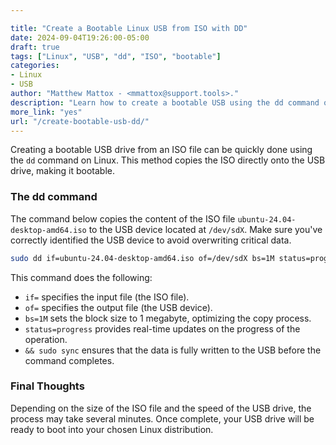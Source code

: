 ```yaml
---

title: "Create a Bootable Linux USB from ISO with DD"
date: 2024-09-04T19:26:00-05:00
draft: true
tags: ["Linux", "USB", "dd", "ISO", "bootable"]
categories:
- Linux
- USB
author: "Matthew Mattox - <mmattox@support.tools>."
description: "Learn how to create a bootable USB using the dd command on Linux."
more_link: "yes"
url: "/create-bootable-usb-dd/"
---
```


Creating a bootable USB drive from an ISO file can be quickly done using the `dd` command on Linux. This method copies the ISO directly onto the USB drive, making it bootable.

### The dd command

The command below copies the content of the ISO file `ubuntu-24.04-desktop-amd64.iso` to the USB device located at `/dev/sdX`. Make sure you've correctly identified the USB device to avoid overwriting critical data.

```bash
sudo dd if=ubuntu-24.04-desktop-amd64.iso of=/dev/sdX bs=1M status=progress && sudo sync
```

This command does the following:

- `if=` specifies the input file (the ISO file).
- `of=` specifies the output file (the USB device).
- `bs=1M` sets the block size to 1 megabyte, optimizing the copy process.
- `status=progress` provides real-time updates on the progress of the operation.
- `&& sudo sync` ensures that the data is fully written to the USB before the command completes.

### Final Thoughts

Depending on the size of the ISO file and the speed of the USB drive, the process may take several minutes. Once complete, your USB drive will be ready to boot into your chosen Linux distribution.
